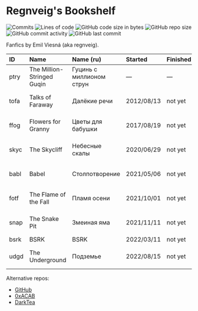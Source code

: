 # Regnveig's Bookshelf

![Commits](https://badgen.net/github/commits/regnveig/tofa?style=flat-square)
![Lines of code](https://img.shields.io/tokei/lines/github/regnveig/tofa?style=flat-square)
![GitHub code size in bytes](https://img.shields.io/github/languages/code-size/regnveig/tofa?style=flat-square)
![GitHub repo size](https://img.shields.io/github/repo-size/regnveig/tofa?style=flat-square)
![GitHub commit activity](https://img.shields.io/github/commit-activity/m/regnveig/tofa?style=flat-square)
![GitHub last commit](https://img.shields.io/github/last-commit/regnveig/tofa?style=flat-square)

Fanfics by Emil Viesná (aka regnveig).

| ID   | Name                       | Name (ru)                | Started    | Finished | License                                                             |
|:-----|:---------------------------|:-------------------------|:-----------|:---------|:--------------------------------------------------------------------|
| ptry | The Million-Stringed Guqin | Гуцинь с миллионом струн | &mdash;    | &mdash;  | [CC BY-NC-ND 4.0](http://creativecommons.org/licenses/by-nc-nd/4.0) |
| tofa | Talks of Faraway           | Далёкие речи             | 2012/08/13 | not yet  | [CC BY-NC-ND 4.0](http://creativecommons.org/licenses/by-nc-nd/4.0) |
| ffog | Flowers for Granny         | Цветы для бабушки        | 2017/08/19 | not yet  | [CC BY-NC-ND 4.0](http://creativecommons.org/licenses/by-nc-nd/4.0) |
| skyc | The Skycliff               | Небесные скалы           | 2020/06/29 | not yet  | [CC BY-NC-ND 4.0](http://creativecommons.org/licenses/by-nc-nd/4.0) |
| babl | Babel                      | Столпотворение           | 2021/05/06 | not yet  | [CC BY-NC-ND 4.0](http://creativecommons.org/licenses/by-nc-nd/4.0) |
| fotf | The Flame of the Fall      | Пламя осени              | 2021/10/01 | not yet  | [CC BY-NC-ND 4.0](http://creativecommons.org/licenses/by-nc-nd/4.0) |
| snap | The Snake Pit              | Змеиная яма              | 2021/11/11 | not yet  | [CC BY-NC-ND 4.0](http://creativecommons.org/licenses/by-nc-nd/4.0) |
| bsrk | BSRK                       | BSRK                     | 2022/03/11 | not yet  | [CC0](http://creativecommons.org/publicdomain/zero/1.0)             |
| udgd | The Underground            | Подземье                 | 2022/08/15 | not yet  | [CC BY-NC-ND 4.0](http://creativecommons.org/licenses/by-nc-nd/4.0) |

Alternative repos:

* [GitHub](https://github.com/regnveig/tofa)
* [0xACAB](https://0xacab.org/regnveig/tofa)
* [DarkTea](http://it7otdanqu7ktntxzm427cba6i53w6wlanlh23v5i3siqmos47pzhvyd.onion/regnveig/tofa)
